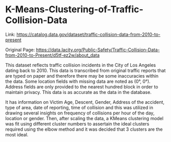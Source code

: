 # K-Means-Clustering-of-Traffic-Collision-Data
Link: https://catalog.data.gov/dataset/traffic-collision-data-from-2010-to-present

Original Page: https://data.lacity.org/Public-Safety/Traffic-Collision-Data-from-2010-to-Present/d5tf-ez2w/about_data

This dataset reflects traffic collision incidents in the City of Los Angeles dating back to 2010. This data is transcribed from original traffic reports that are typed on paper and therefore there may be some inaccuracies within the data. Some location fields with missing data are noted as (0°, 0°). Address fields are only provided to the nearest hundred block in order to maintain privacy. This data is as accurate as the data in the database.

It has information on Victim Age, Descent, Gender, Address of the accident, type of area, date of reporting, time of collision and this was utilized in drawing several insights on frequency of collisions per hour of the day, location or gender. Then, after scaling the data, a KMeans clustering model was fit using different cluster numbers to assertain the ideal clusters required using the elbow method and it was decided that 3 clusters are the most ideal. 
